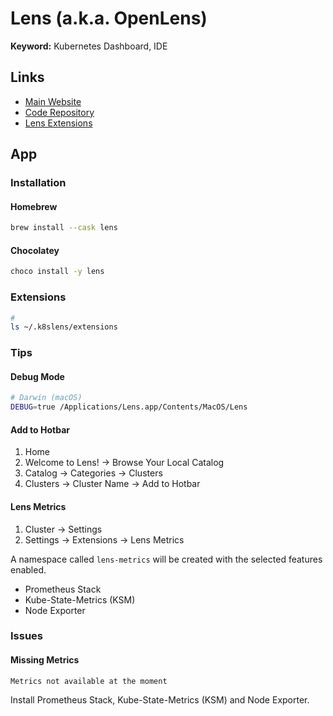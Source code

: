 # Lens (a.k.a. OpenLens)

<!--
https://www.youtube.com/watch?v=zW-E8THfvPY
-->

**Keyword:** Kubernetes Dashboard, IDE

## Links

- [Main Website](https://k8slens.dev/)
- [Code Repository](https://github.com/lensapp/lens)
- [Lens Extensions](https://github.com/lensapp/lens-extensions)

## App

### Installation

#### Homebrew

```sh
brew install --cask lens
```

#### Chocolatey

```sh
choco install -y lens
```

### Extensions

```sh
#
ls ~/.k8slens/extensions
```

### Tips

#### Debug Mode

```sh
# Darwin (macOS)
DEBUG=true /Applications/Lens.app/Contents/MacOS/Lens
```

#### Add to Hotbar

1. Home
2. Welcome to Lens! -> Browse Your Local Catalog
3. Catalog -> Categories -> Clusters
4. Clusters -> Cluster Name -> Add to Hotbar

#### Lens Metrics

1. Cluster -> Settings
2. Settings -> Extensions -> Lens Metrics

A namespace called `lens-metrics` will be created with the selected features enabled.

- Prometheus Stack
- Kube-State-Metrics (KSM)
- Node Exporter

### Issues

#### Missing Metrics

```log
Metrics not available at the moment
```

Install Prometheus Stack, Kube-State-Metrics (KSM) and Node Exporter.
